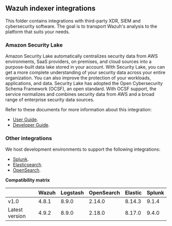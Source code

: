 ## Wazuh indexer integrations

This folder contains integrations with third-party XDR, SIEM and cybersecurity software.
The goal is to transport Wazuh's analysis to the platform that suits your needs.

### Amazon Security Lake

Amazon Security Lake automatically centralizes security data from AWS environments, SaaS providers,
on premises, and cloud sources into a purpose-built data lake stored in your account. With Security Lake,
you can get a more complete understanding of your security data across your entire organization. You can
also improve the protection of your workloads, applications, and data. Security Lake has adopted the
Open Cybersecurity Schema Framework (OCSF), an open standard. With OCSF support, the service normalizes
and combines security data from AWS and a broad range of enterprise security data sources.

Refer to these documents for more information about this integration:

- [User Guide](./amazon-security-lake/README.md).
- [Developer Guide](./amazon-security-lake/CONTRIBUTING.md).

### Other integrations

We host development environments to support the following integrations:

- [Splunk](./splunk/README.md).
- [Elasticsearch](./elastic/README.md).
- [OpenSearch](./opensearch/README.md).

**Compatibility matrix**

|                | Wazuh | Logstash | OpenSearch | Elastic | Splunk |
| -------------- | ----- | -------- | ---------- |---------|--------|
| v1.0           | 4.8.1 | 8.9.0    | 2.14.0     | 8.14.3  | 9.1.4  |
| Latest version | 4.9.2 | 8.9.0    | 2.18.0     | 8.17.0  | 9.4.0  |
